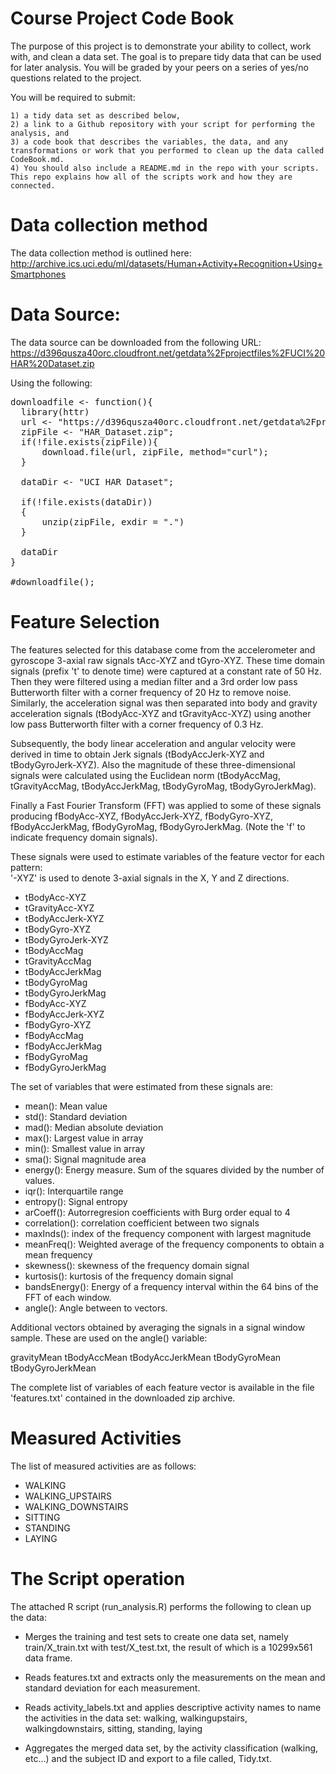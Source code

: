 
Course Project Code Book
========================

The purpose of this project is to demonstrate your ability to collect, work with, and clean a data set. The goal is to prepare tidy data that 
can be used for later analysis. You will be graded by your peers on a series of yes/no questions related to the project. 

You will be required to submit: 

	1) a tidy data set as described below, 
	2) a link to a Github repository with your script for performing the analysis, and 
	3) a code book that describes the variables, the data, and any transformations or work that you performed to clean up the data called CodeBook.md.
	4) You should also include a README.md in the repo with your scripts. This repo explains how all of the scripts work and how they are connected.  

Data collection method 
=======================
The data collection method is outlined here: 	
http://archive.ics.uci.edu/ml/datasets/Human+Activity+Recognition+Using+Smartphones 

Data Source: 
==================
The data source can be downloaded from the following URL: https://d396qusza40orc.cloudfront.net/getdata%2Fprojectfiles%2FUCI%20HAR%20Dataset.zip 

Using the following:
<pre>
downloadfile <- function(){
  library(httr)
  url <- "https://d396qusza40orc.cloudfront.net/getdata%2Fprojectfiles%2FUCI%20HAR%20Dataset.zip";
  zipFile <- "HAR_Dataset.zip";
  if(!file.exists(zipFile)){
      download.file(url, zipFile, method="curl");
  }
  
  dataDir <- "UCI HAR Dataset";
  
  if(!file.exists(dataDir)) 
  { 
      unzip(zipFile, exdir = ".") 
  }
  
  dataDir
}

#downloadfile(); 
</pre>

Feature Selection 
==================

The features selected for this database come from the accelerometer and gyroscope 3-axial raw signals tAcc-XYZ and tGyro-XYZ. These time domain signals (prefix 't' to denote time) were captured at a constant rate of 50 Hz. Then they were filtered using a median filter and a 3rd order low pass Butterworth filter with a corner frequency of 20 Hz to remove noise. Similarly, the acceleration signal was then separated into body and gravity acceleration signals (tBodyAcc-XYZ and tGravityAcc-XYZ) using another low pass Butterworth filter with a corner frequency of 0.3 Hz. 

Subsequently, the body linear acceleration and angular velocity were derived in time to obtain Jerk signals (tBodyAccJerk-XYZ and tBodyGyroJerk-XYZ). Also the magnitude of these three-dimensional signals were calculated using the Euclidean norm (tBodyAccMag, tGravityAccMag, tBodyAccJerkMag, tBodyGyroMag, tBodyGyroJerkMag). 

Finally a Fast Fourier Transform (FFT) was applied to some of these signals producing fBodyAcc-XYZ, fBodyAccJerk-XYZ, fBodyGyro-XYZ, fBodyAccJerkMag, fBodyGyroMag, fBodyGyroJerkMag. (Note the 'f' to indicate frequency domain signals). 

These signals were used to estimate variables of the feature vector for each pattern:  
'-XYZ' is used to denote 3-axial signals in the X, Y and Z directions.

* tBodyAcc-XYZ
* tGravityAcc-XYZ
* tBodyAccJerk-XYZ
* tBodyGyro-XYZ
* tBodyGyroJerk-XYZ
* tBodyAccMag
* tGravityAccMag
* tBodyAccJerkMag
* tBodyGyroMag
* tBodyGyroJerkMag
* fBodyAcc-XYZ
* fBodyAccJerk-XYZ
* fBodyGyro-XYZ
* fBodyAccMag
* fBodyAccJerkMag
* fBodyGyroMag
* fBodyGyroJerkMag

The set of variables that were estimated from these signals are: 

* mean(): Mean value
* std(): Standard deviation
* mad(): Median absolute deviation 
* max(): Largest value in array
* min(): Smallest value in array
* sma(): Signal magnitude area
* energy(): Energy measure. Sum of the squares divided by the number of values. 
* iqr(): Interquartile range 
* entropy(): Signal entropy
* arCoeff(): Autorregresion coefficients with Burg order equal to 4
* correlation(): correlation coefficient between two signals
* maxInds(): index of the frequency component with largest magnitude
* meanFreq(): Weighted average of the frequency components to obtain a mean frequency
* skewness(): skewness of the frequency domain signal 
* kurtosis(): kurtosis of the frequency domain signal 
* bandsEnergy(): Energy of a frequency interval within the 64 bins of the FFT of each window.
* angle(): Angle between to vectors.

Additional vectors obtained by averaging the signals in a signal window sample. These are used on the angle() variable:

gravityMean
tBodyAccMean
tBodyAccJerkMean
tBodyGyroMean
tBodyGyroJerkMean

The complete list of variables of each feature vector is available in the file 'features.txt' contained in the downloaded zip archive.

Measured Activities
===================
The list of measured activities are as follows:

* WALKING
* WALKING_UPSTAIRS
* WALKING_DOWNSTAIRS
* SITTING
* STANDING
* LAYING


The Script operation
====================
The attached R script (run_analysis.R) performs the following to clean up the data:

* Merges the training and test sets to create one data set, namely train/X_train.txt with test/X_test.txt, the result of which is a 10299x561 data frame.

* Reads features.txt and extracts only the measurements on the mean and standard deviation for each measurement.

* Reads activity_labels.txt and applies descriptive activity names to name the activities in the data set: walking, walkingupstairs, walkingdownstairs, sitting, standing, laying

* Aggregates the merged data set, by the activity classification (walking, etc...) and the subject ID and export to a file called, Tidy.txt.
